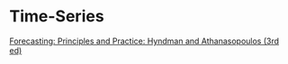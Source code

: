 # Time-Series  
[Forecasting: Principles and Practice: Hyndman and Athanasopoulos (3rd ed)](https://otexts.com/fpp3/)
